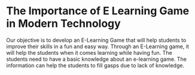 # The Importance of E Learning Game in Modern Technology
Our objective is to develop an E-Learning 
Game that will help students to improve their skills in a fun and easy way. Through an E-Learning game, it will help the students when it comes learning while having fun. The students need to have a basic knowledge about an e-learning game. The information can help the students to fill gasps due to lack of knowledge. 
